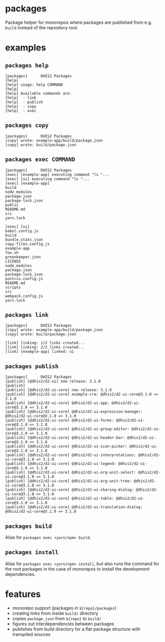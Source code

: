 <!-- @format -->

# packages

Package helper for monorepos where packages are published from e.g.
`build` instead of the repository root.

# examples

## `packages help`

```
[packages]      DHIS2 Packages
[help]
[help] usage: help COMMAND
[help]
[help] Available commands are:
[help]  - link
[help]  - publish
[help]  - copy
[help]  - exec
```

## `packages copy`

```
[packages]      DHIS2 Packages
[copy] wrote: example-app/build/package.json
[copy] wrote: build/package.json
```

## `packages exec COMMAND`

```
[packages]      DHIS2 Packages
[exec] [example-app] executing command "ls "...
[exec] [ui] executing command "ls "...
[exec] [example-app]
build
node_modules
package.json
package-lock.json
public
README.md
src
yarn.lock

[exec] [ui]
babel.config.js
build
bundle.stats.json
copy-files.config.js
example-app
foo.sh
greenkeeper.json
LICENSE
node_modules
package.json
package-lock.json
postcss.config.js
README.md
scripts
src
webpack.config.js
yarn.lock
```

## `packages link`

```
[packages]      DHIS2 Packages
[copy] wrote: example-app/build/package.json
[copy] wrote: build/package.json

[link] linking: 1/2 links created...
[link] linking: 2/2 links created...
[link] [example-app] linked: ui
```

## `packages publish`

```
[packages]      DHIS2 Packages
[publish] [@dhis2/d2-ui] new release: 3.1.0
[publish]
[publish] [@dhis2/d2-ui-core] new release: 3.1.0
[publish] [@dhis2/d2-ui-core] example-cra: @dhis2/d2-ui-core@3.1.0 => 3.1.0
[publish] [@dhis2/d2-ui-core] @dhis2/d2-ui-app: @dhis2/d2-ui-core@3.1.0 => 3.1.0
[publish] [@dhis2/d2-ui-core] @dhis2/d2-ui-expression-manager: @dhis2/d2-ui-core@3.1.0 => 3.1.0
[publish] [@dhis2/d2-ui-core] @dhis2/d2-ui-forms: @dhis2/d2-ui-core@3.1.0 => 3.1.0
[publish] [@dhis2/d2-ui-core] @dhis2/d2-ui-group-editor: @dhis2/d2-ui-core@3.1.0 => 3.1.0
[publish] [@dhis2/d2-ui-core] @dhis2/d2-ui-header-bar: @dhis2/d2-ui-core@3.1.0 => 3.1.0
[publish] [@dhis2/d2-ui-core] @dhis2/d2-ui-icon-picker: @dhis2/d2-ui-core@3.1.0 => 3.1.0
[publish] [@dhis2/d2-ui-core] @dhis2/d2-ui-interpretations: @dhis2/d2-ui-core@3.1.0 => 3.1.0
[publish] [@dhis2/d2-ui-core] @dhis2/d2-ui-legend: @dhis2/d2-ui-core@3.1.0 => 3.1.0
[publish] [@dhis2/d2-ui-core] @dhis2/d2-ui-org-unit-select: @dhis2/d2-ui-core@3.1.0 => 3.1.0
[publish] [@dhis2/d2-ui-core] @dhis2/d2-ui-org-unit-tree: @dhis2/d2-ui-core@3.1.0 => 3.1.0
[publish] [@dhis2/d2-ui-core] @dhis2/d2-ui-sharing-dialog: @dhis2/d2-ui-core@3.1.0 => 3.1.0
[publish] [@dhis2/d2-ui-core] @dhis2/d2-ui-table: @dhis2/d2-ui-core@3.1.0 => 3.1.0
[publish] [@dhis2/d2-ui-core] @dhis2/d2-ui-translation-dialog: @dhis2/d2-ui-core@3.1.0 => 3.1.0
```

## `packages build`

Alias for `packages exec <yarn/npm> build`.

## `packages install`

Alias for `packages exec <yarn/npm> install`, but also runs the command for the root packages in the case of monorepos to install the development dependencies.

# features

-   monorepo support (packages in `${repo}/packages`)
-   creating links from inside `build/` directory
-   copies `package.json` from `${repo}` to `build/`
-   figures out interdependencies between packages
-   publishes from build directory for a flat package structure with transpiled sources
